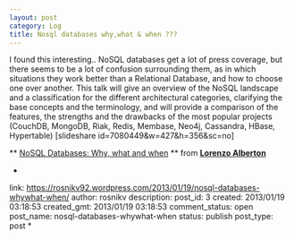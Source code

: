 ```yaml
---
layout: post
category: Log
title: Nosql databases why,what & when ???
---
```


I found this interesting.. NoSQL databases get a lot of press coverage, but there seems to be a lot of confusion surrounding them, as in which situations they work better than a Relational Database, and how to choose one over another. This talk will give an overview of the NoSQL landscape and a classification for the different architectural categories, clarifying the base concepts and the terminology, and will provide a comparison of the features, the strengths and the drawbacks of the most popular projects (CouchDB, MongoDB, Riak, Redis, Membase, Neo4j, Cassandra, HBase, Hypertable) [slideshare id=7080449&w=427&h=356&sc=no] 

** [NoSQL Databases: Why, what and when](http://www.slideshare.net/quipo/nosql-databases-why-what-and-when) ** from **[Lorenzo Alberton](http://www.slideshare.net/quipo)**

*
link: https://rosnikv92.wordpress.com/2013/01/19/nosql-databases-whywhat-when/
author: rosnikv
description: 
post_id: 3
created: 2013/01/19 03:18:53
created_gmt: 2013/01/19 03:18:53
comment_status: open
post_name: nosql-databases-whywhat-when
status: publish
post_type: post
*
